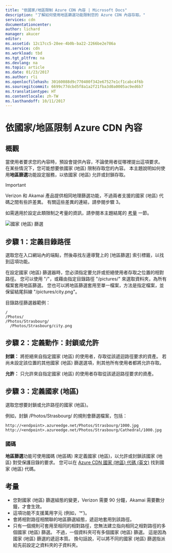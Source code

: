 ```yaml
---
title: "依國家/地區限制 Azure CDN 內容 | Microsoft Docs"
description: "了解如何使用地區篩選功能限制您的 Azure CDN 內容存取。"
services: cdn
documentationcenter: 
author: lichard
manager: akucer
editor: 
ms.assetid: 12c17cc5-28ee-4b0b-ba22-2266be2e786a
ms.service: cdn
ms.workload: tbd
ms.tgt_pltfrm: na
ms.devlang: na
ms.topic: article
ms.date: 01/23/2017
ms.author: rli
ms.openlocfilehash: 30160088d9c770400f342e67527e1cf1cabc4f6b
ms.sourcegitcommit: 6699c77dcbd5f8a1a2f21fba3d0a0005ac9ed6b7
ms.translationtype: HT
ms.contentlocale: zh-TW
ms.lasthandoff: 10/11/2017
---
```

# <a name="restrict-azure-cdn-content-by-country"></a>依國家/地區限制 Azure CDN 內容

## <a name="overview"></a>概觀
當使用者要求您的內容時，預設會提供內容，不論使用者從哪裡提出這項要求。 在某些情況下，您可能想要依國家 (地區) 限制存取您的內容。 本主題說明如何使用**地區篩選**功能設定服務，以依國家 (地區) 允許或封鎖存取。

> [!IMPORTANT]
> Verizon 和 Akamai 產品提供相同地理篩選功能，不過兩者支援的國家 (地區) 代碼之間有些許差異。 有關這些差異的連結，請參閱步驟 3。


如需適用於設定此類限制之考量的資訊，請參閱本主題結尾的 [考量](cdn-restrict-access-by-country.md#considerations) 一節。  

![國家 (地區) 篩選](./media/cdn-filtering/cdn-country-filtering-akamai.png)

## <a name="step-1-define-the-directory-path"></a>步驟 1：定義目錄路徑
選取您在入口網站內的端點，然後尋找左邊導覽上的 [地區篩選] 索引標籤，以找到這項功能。

在設定國家 (地區) 篩選器時，您必須指定要允許或拒絕使用者存取之位置的相對路徑。 您可以使用 "/"，或藉由指定目錄路徑 "/pictures/" 來選取資料夾，為所有檔案套用地區篩選。 您也可以將地區篩選套用至單一檔案，方法是指定檔案，並保留結尾斜線 "/pictures/city.png"。

目錄路徑篩選器範例：

    /                                 
    /Photos/
    /Photos/Strasbourg/
      /Photos/Strasbourg/city.png

## <a name="step-2-define-the-action-block-or-allow"></a>步驟 2：定義動作：封鎖或允許
**封鎖：** 將拒絕來自指定國家 (地區) 的使用者，存取從該遞迴路徑要求的資產。 若尚未設定該位置的其他國家 (地區) 篩選選項，則其他所有使用者都將允許存取。

**允許：** 只允許來自指定國家 (地區) 的使用者存取從該遞迴路徑要求的資產。

## <a name="step-3-define-the-countries"></a>步驟 3：定義國家 (地區)
選取您想要封鎖或允許路徑的國家 (地區)。 

例如，封鎖 /Photos/Strasbourg/ 的規則會篩選檔案，包括：

    http://<endpoint>.azureedge.net/Photos/Strasbourg/1000.jpg
    http://<endpoint>.azureedge.net/Photos/Strasbourg/Cathedral/1000.jpg


### <a name="country-codes"></a>國碼
**地區篩選**功能可使用國碼 (地區碼) 來定義國家 (地區)，以允許或封鎖該國家 (地區) 對受保護目錄的要求。 您可以在 [Azure CDN 國家 (地區) 代碼 (英文)](https://msdn.microsoft.com/library/mt761717.aspx) 找到國家 (地區) 代碼。 

## <a id="considerations"></a>考量
* 您對國家 (地區) 篩選組態的變更，Verizon 需要 90 分鐘，Akamai 需要數分鐘，才會生效。
* 這項功能不支援萬用字元 (例如，‘*’)。
* 會將相對路徑相關聯的地區篩選組態，遞迴地套用到該路徑。
* 只有一個規則可套用至相同的相對路徑，您無法建立指向相同之相對路徑的多個國家 (地區) 篩選。 不過，一個資料夾可有多個國家 (地區) 篩選。 這是因為國家 (地區) 篩選的遞迴本質。 換句話說，可以將不同的國家 (地區) 篩選指派給先前設定之資料夾的子資料夾。


